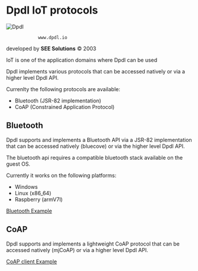# Dpdl IoT protocols

![Dpdl](https://www.dpdl.io/images/dpdl-io.png)

				www.dpdl.io
				
developed by
**SEE Solutions**
&copy; 2003

IoT is one of the application domains where Dpdl can be used

Dpdl implements various protocols that can be accessed natively or via a higher level Dpdl API.

Currenlty the following protocols are available:

* Bluetooth (JSR-82 implementation)
* CoAP (Constrained Application Protocol)


## Bluetooth

Dpdl supports and implements a Bluetooth API via a JSR-82 implementation that can be accessed natively (bluecove) or via the higher level Dpdl API.

The bluetooth api requires a compatible bluetooth stack available on the guest OS.

Currently it works on the following platforms:

* Windows
* Linux (x86_64)
* Raspberry (armV7l)


[Bluetooth Example](https://github.com/Dpdl-io/DpdlEngine/blob/main/DpdlLibs/bluetoothDiscoverySave.h)



## CoAP

Dpdl supports and implements a lightweight CoAP protocol that can be accessed natively (mjCoAP) or via a higher level Dpdl API. 

[CoAP client Example](https://github.com/Dpdl-io/DpdlEngine/blob/main/DpdlLibs/CoAP/dpdlCoAPClient2.h)





